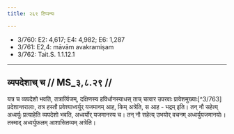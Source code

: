 ```yaml
---
title: २६९ टिप्पन्यः

---
```

- 3/760: E2: 4,617; E4: 4,982; E6: 1,287
- 3/761: E2,4: māvām avakramiṣam
- 3/762: Tait.S. 1.1.12.1

____________________________________________


## व्यपदेशाच् च // MS_३,८.२९ //

यत्र च व्यपदेशो भवति, तत्रार्त्विजम्, दक्षिणस्य हविर्धानस्याधस् ताच् चत्वार उपरवाः प्रावेशमुख्याः[^3/763] प्रदेशान्तरालाः, तत्र हस्तौ प्रवेश्याध्वर्युर् यजमानम् आह, किम् अत्रेति, स आह - भद्रम् इति। तन् नौ सहेत्य् अध्वर्युः प्रत्याहेति व्यपदेशो भवति, अध्वर्योर् यजमानस्य च। तन् नौ सहेत्य् उभयोर् वचनम् अध्वर्युयजमानयोः। तस्माद् अध्वर्युफलम् आशासितव्यम् अत्रेति।
